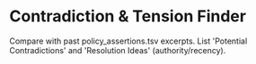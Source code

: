 # Contradiction & Tension Finder

Compare with past policy_assertions.tsv excerpts. List 'Potential Contradictions' and 'Resolution Ideas' (authority/recency).

